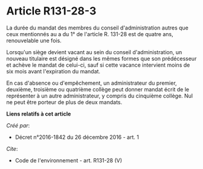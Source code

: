 # Article R131-28-3

La durée du mandat des membres du conseil d'administration autres que ceux mentionnés au a du 1° de l'article R. 131-28 est
de quatre ans, renouvelable une fois.

Lorsqu'un siège devient vacant au sein du conseil d'administration, un nouveau titulaire est désigné dans les mêmes formes
que son prédécesseur et achève le mandat de celui-ci, sauf si cette vacance intervient moins de six mois avant l'expiration
du mandat.

En cas d'absence ou d'empêchement, un administrateur du premier, deuxième, troisième ou quatrième collège peut donner mandat
écrit de le représenter à un autre administrateur, y compris du cinquième collège. Nul ne peut être porteur de plus de deux
mandats.

**Liens relatifs à cet article**

_Créé par_:

  - Décret n°2016-1842 du 26 décembre 2016 - art. 1

_Cite_:

  - Code de l'environnement - art. R131-28 (V)

